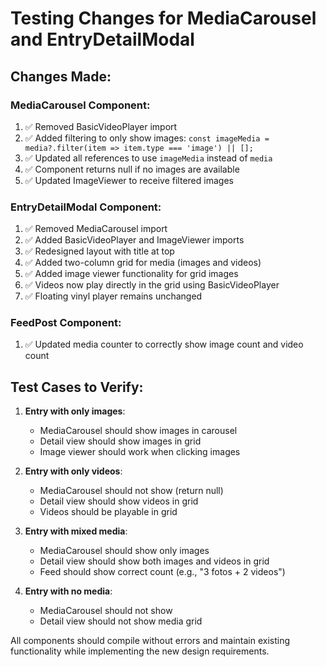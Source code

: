 # Testing Changes for MediaCarousel and EntryDetailModal

## Changes Made:

### MediaCarousel Component:
1. ✅ Removed BasicVideoPlayer import
2. ✅ Added filtering to only show images: `const imageMedia = media?.filter(item => item.type === 'image') || [];`
3. ✅ Updated all references to use `imageMedia` instead of `media`
4. ✅ Component returns null if no images are available
5. ✅ Updated ImageViewer to receive filtered images

### EntryDetailModal Component:
1. ✅ Removed MediaCarousel import
2. ✅ Added BasicVideoPlayer and ImageViewer imports
3. ✅ Redesigned layout with title at top
4. ✅ Added two-column grid for media (images and videos)
5. ✅ Added image viewer functionality for grid images
6. ✅ Videos now play directly in the grid using BasicVideoPlayer
7. ✅ Floating vinyl player remains unchanged

### FeedPost Component:
1. ✅ Updated media counter to correctly show image count and video count

## Test Cases to Verify:

1. **Entry with only images**: 
   - MediaCarousel should show images in carousel
   - Detail view should show images in grid
   - Image viewer should work when clicking images

2. **Entry with only videos**:
   - MediaCarousel should not show (return null)
   - Detail view should show videos in grid
   - Videos should be playable in grid

3. **Entry with mixed media**:
   - MediaCarousel should show only images
   - Detail view should show both images and videos in grid
   - Feed should show correct count (e.g., "3 fotos + 2 videos")

4. **Entry with no media**:
   - MediaCarousel should not show
   - Detail view should not show media grid

All components should compile without errors and maintain existing functionality while implementing the new design requirements.
